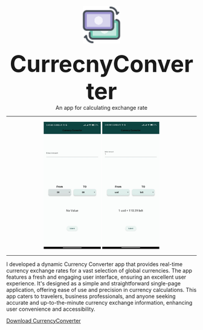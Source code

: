 <p align="center">
    <img src="readmeContents/currency.png" width=100 alt="Your Image Description">
</p>

<div align="center">
    <b style="font-size: 60px;">CurrecnyConverter</b>
    <br>
    An app for calculating exchange rate
</div>
<hr>

<p align="center">
    <img src="readmeContents/2.jpg" width=30% alt="Your Image Description">
    <img src="readmeContents/1.jpg" width=30% alt="Your Image Description">
    <!-- <img src="readmeContents/8.jpg" width=30% alt="Your Image Description"> -->
</p>

<hr>
<p>

I developed a dynamic Currency Converter app that provides real-time currency exchange rates for a vast selection of global currencies. The app features a fresh and engaging user interface, ensuring an excellent user experience. It's designed as a simple and straightforward single-page application, offering ease of use and precision in currency calculations. This app caters to travelers, business professionals, and anyone seeking accurate and up-to-the-minute currency exchange information, enhancing user convenience and accessibility.

</p>

[Download CurrencyConverter](currecnyconverter.apk)
